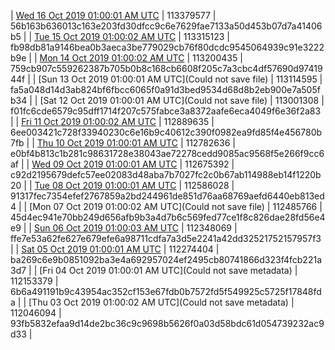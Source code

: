 | [Wed 16 Oct 2019 01:00:01 AM UTC]() | 113379577 | 56b163b636013c163e203fd30dfcc9c6e7629fae7133a50d453b07d7a41406b5 | 
| [Tue 15 Oct 2019 01:00:02 AM UTC]() | 113315123 | fb98db81a9146bea0b3aeca3be779029cb76f80dcdc9545064939c91e3222b9e | 
| [Mon 14 Oct 2019 01:00:02 AM UTC]() | 113200435 | 759cb907c559262387b705b0b8c168cb6608f205c7a3cbc4df57690d9741944f | 
| [Sun 13 Oct 2019 01:00:01 AM UTC](Could not save file) | 113114595 | fa5a048d14d3ab824bf6fbcc6065f0a91d3bed9534d68d8b2eb900e7a505fb34 | 
| [Sat 12 Oct 2019 01:00:01 AM UTC](Could not save file) | 113001308 | f01fc6cde6579c95dff1714f207c575fabce3a8372aafe6eca4049f6e36f2a83 | 
| [Fri 11 Oct 2019 01:00:02 AM UTC]() | 112889635 | 6ee003421c728f33940230c6e16b9c40612c390f0982ea9fd85f4e456780b7fb | 
| [Thu 10 Oct 2019 01:00:01 AM UTC]() | 112782636 | e0bf4b813c1b281c98631728e38043ae72278cedd9085ac9568f5e266f9cc6af | 
| [Wed 09 Oct 2019 01:00:01 AM UTC]() | 112675392 | c92d2195679defc57ee02083d48aba7b7027fc2c0b67ab114988eb14f1220b20 | 
| [Tue 08 Oct 2019 01:00:01 AM UTC](https://transfer.sh/TSSI8/trcninja-dbdump-20191008010001.tar.bz2) | 112586028 | 91317fec7354efef2767859a2bd244961de851d76aa68769aefd6440eb813ed4 | 
| [Mon 07 Oct 2019 01:00:02 AM UTC](Could not save file) | 112485766 | 45d4ec941e70bb249d656afb9b3a4d7b6c569fed77ce1f8c826dae28fd56e4e9 | 
| [Sun 06 Oct 2019 01:00:03 AM UTC]() | 112348069 | ffe7e53a62fe627e679efe6a98711cdfa7a3d5e2241a42dd32521752157957f3 | 
| [Sat 05 Oct 2019 01:00:01 AM UTC]() | 112274404 | ba269c6e9b0851092ba3e4a692957024ef2495cb80741866d323f4fcb221a3d7 | 
| [Fri 04 Oct 2019 01:00:01 AM UTC](Could not save metadata) | 112153379 | 6b6a491191b9c43954ac352cf153e67fdb0b7572fd5f549925c5725f17848fda | 
| [Thu 03 Oct 2019 01:00:02 AM UTC](Could not save metadata) | 112046094 | 93fb5832efaa9d14de2bc36c9c9698b5626f0a03d58bdc61d054739232ac9d33 | 
